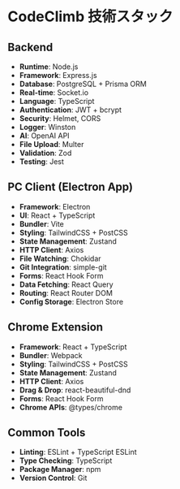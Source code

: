 # CodeClimb 技術スタック

## Backend
- **Runtime**: Node.js
- **Framework**: Express.js
- **Database**: PostgreSQL + Prisma ORM
- **Real-time**: Socket.io
- **Language**: TypeScript
- **Authentication**: JWT + bcrypt
- **Security**: Helmet, CORS
- **Logger**: Winston
- **AI**: OpenAI API
- **File Upload**: Multer
- **Validation**: Zod
- **Testing**: Jest

## PC Client (Electron App)
- **Framework**: Electron
- **UI**: React + TypeScript
- **Bundler**: Vite
- **Styling**: TailwindCSS + PostCSS
- **State Management**: Zustand
- **HTTP Client**: Axios
- **File Watching**: Chokidar
- **Git Integration**: simple-git
- **Forms**: React Hook Form
- **Data Fetching**: React Query
- **Routing**: React Router DOM
- **Config Storage**: Electron Store

## Chrome Extension
- **Framework**: React + TypeScript
- **Bundler**: Webpack
- **Styling**: TailwindCSS + PostCSS
- **State Management**: Zustand
- **HTTP Client**: Axios
- **Drag & Drop**: react-beautiful-dnd
- **Forms**: React Hook Form
- **Chrome APIs**: @types/chrome

## Common Tools
- **Linting**: ESLint + TypeScript ESLint
- **Type Checking**: TypeScript
- **Package Manager**: npm
- **Version Control**: Git